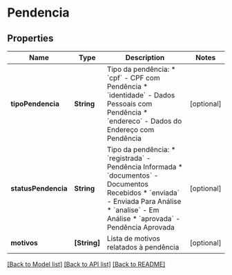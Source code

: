 # Pendencia

## Properties
Name | Type | Description | Notes
------------ | ------------- | ------------- | -------------
**tipoPendencia** | **String** | Tipo da pendência: * &#x60;cpf&#x60; - CPF com Pendência * &#x60;identidade&#x60; - Dados Pessoais com Pendência * &#x60;endereco&#x60; - Dados do Endereço com Pendência | [optional] 
**statusPendencia** | **String** | Tipo da pendência: * &#x60;registrada&#x60; - Pendência Informada * &#x60;documentos&#x60; - Documentos Recebidos * &#x60;enviada&#x60; - Enviada Para Análise * &#x60;analise&#x60; - Em Análise * &#x60;aprovada&#x60; - Pendência Aprovada | [optional] 
**motivos** | **[String]** | Lista de motivos relatados à pendência | [optional] 

[[Back to Model list]](../README.md#documentation-for-models) [[Back to API list]](../README.md#documentation-for-api-endpoints) [[Back to README]](../README.md)


